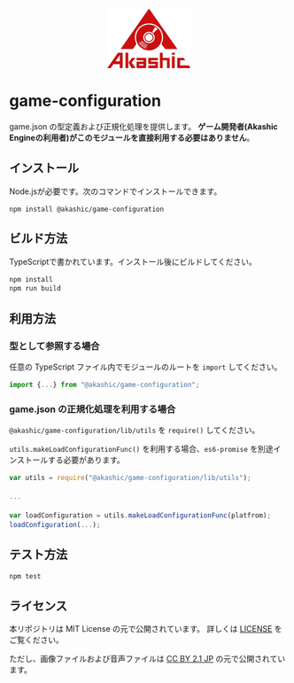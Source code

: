 <p align="center">
<img src="https://raw.githubusercontent.com/akashic-games/game-configuration/main/img/akashic.png" />
</p>

# game-configuration
game.json の型定義および正規化処理を提供します。
**ゲーム開発者(Akashic Engineの利用者)がこのモジュールを直接利用する必要はありません**。

## インストール

Node.jsが必要です。次のコマンドでインストールできます。

```
npm install @akashic/game-configuration
```

## ビルド方法

TypeScriptで書かれています。インストール後にビルドしてください。

```sh
npm install
npm run build
```

## 利用方法

### 型として参照する場合

任意の TypeScript ファイル内でモジュールのルートを `import` してください。

```javascript
import {...} from "@akashic/game-configuration";
```

### game.json の正規化処理を利用する場合

`@akashic/game-configuration/lib/utils` を `require()` してください。

`utils.makeLoadConfigurationFunc()` を利用する場合、`es6-promise` を別途インストールする必要があります。

```javascript
var utils = require("@akashic/game-configuration/lib/utils");

...

var loadConfiguration = utils.makeLoadConfigurationFunc(platfrom);
loadConfiguration(...);
```

## テスト方法

```
npm test
```


## ライセンス
本リポジトリは MIT License の元で公開されています。
詳しくは [LICENSE](https://github.com/akashic-games/game-configuration/blob/main/LICENSE) をご覧ください。

ただし、画像ファイルおよび音声ファイルは
[CC BY 2.1 JP](https://creativecommons.org/licenses/by/2.1/jp/) の元で公開されています。
